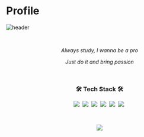 # Profile

![header](https://capsule-render.vercel.app/api?text=HyunjoonKim&type=Rounded&color=97dbae&fontColor-ffffff&section=header&animation=twinkling)

<br>

<p  align='center'><i>Always study, I wanna be a pro</i></p>

<p  align='center'><i>Just do it and bring passion</i></p>

<br>

<h3 align="center">🛠 Tech Stack 🛠</h3>

<p align="center">
  <img src="https://img.shields.io/badge/HTML-E34F26?style=flat-square&logo=HTML5&logoColor=white"/></a>&nbsp 
  <img src="https://img.shields.io/badge/Javascript-ffb13b?style=flat-square&logo=javascript&logoColor=white"/></a>&nbsp 
  <img src="https://img.shields.io/badge/Java-007396?style=flat-square&logo=Java&logoColor=white"/></a>&nbsp 
  <img src="https://img.shields.io/badge/SpringBoot-6DB33F?style=flat-square&logo=Spring&logoColor=white"/></a>&nbsp 
  <img src="https://img.shields.io/badge/Mysql-E6B91E?style=flat-square&logo=MySql&logoColor=white"/></a>&nbsp 
  <img src="https://img.shields.io/badge/aws-333664?style=flat-square&logo=amazon-aws&logoColor=white"/></a>&nbsp 
</p>

<br>

<p align="center">
<a href="https://hits.seeyoufarm.com"><img src="https://hits.seeyoufarm.com/api/count/incr/badge.svg?url=https%3A%2F%2Fgithub.com%2FhyunjoonKim92&count_bg=%236BD9AB&title_bg=%235C5C5C&icon=github.svg&icon_color=%23D7D7D7&title=hits&edge_flat=false"/></a>
</p>